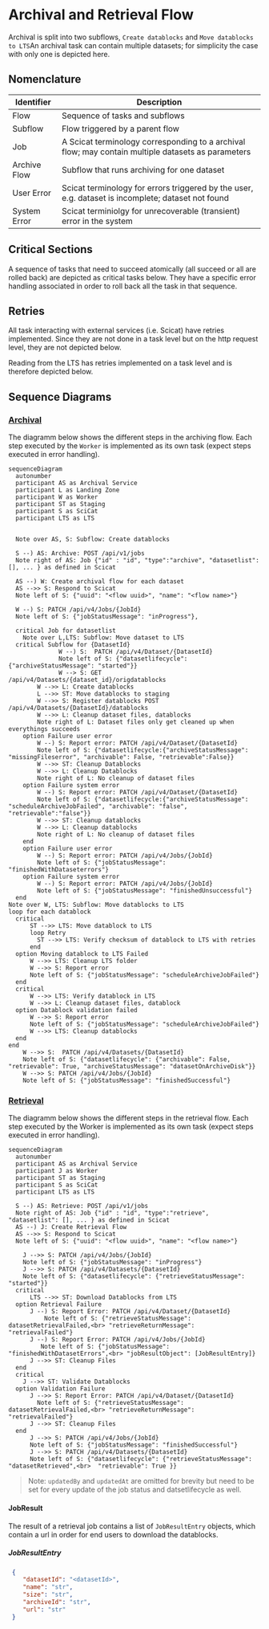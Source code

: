# Archival and Retrieval Flow

Archival is split into two subflows, `Create datablocks` and  `Move datablocks to LTS`An archival task can contain multiple datasets; for simplicity the case with only one is depicted here.

## Nomenclature

| Identifier   | Description                                                                                        |
|--------------|----------------------------------------------------------------------------------------------------|
| Flow         | Sequence of tasks and subflows                                                                     |
| Subflow      | Flow triggered by a parent flow                                                                    |
| Job          | A Scicat terminology corresponding to a archival flow; may contain multiple datasets as parameters |
| Archive Flow | Subflow that runs archiving for one dataset                                                        |
| User Error   | Scicat terminology for errors triggered by the user, e.g. dataset is incomplete; dataset not found |
| System Error | Scicat terminiolgy for unrecoverable (transient) error in the system                               |

## Critical Sections

A sequence of tasks that need to succeed atomically (all succeed or all are rolled back) are depicted as critical tasks below. They have a specific error handling associated in order to roll back all the task in that sequence.

## Retries

All task interacting with external services (i.e. Scicat) have retries implemented. Since they are not done in a task level but on the http request level, they are not depicted below.

Reading from the LTS has retries implemented on a task level and is therefore depicted below.

## Sequence Diagrams

### [Archival](../backend/archiver/flows/archive_datasets_flow.py)

The diagramm below shows the different steps in the archiving flow. Each step executed by the `Worker` is implemented as its own task (expect steps executed in error handling).

```mermaid
sequenceDiagram
  autonumber
  participant AS as Archival Service
  participant L as Landing Zone
  participant W as Worker
  participant ST as Staging
  participant S as SciCat
  participant LTS as LTS


  Note over AS, S: Subflow: Create datablocks

  S --) AS: Archive: POST /api/v1/jobs
  Note right of AS: Job {"id" : "id", "type":"archive", "datasetlist": [], ... } as defined in Scicat

  AS --) W: Create archival flow for each dataset
  AS -->> S: Respond to Scicat
  Note left of S: {"uuid": "<flow uuid>", "name": "<flow name>"}
  
  W --) S: PATCH /api/v4/Jobs/{JobId}
  Note left of S: {"jobStatusMessage": "inProgress"}, 
  
  critical Job for datasetlist
    Note over L,LTS: Subflow: Move dataset to LTS
  critical Subflow for {DatasetId}
              W --) S:  PATCH /api/v4/Dataset/{DatasetId}
              Note left of S: {"datasetlifecycle": {"archiveStatusMessage": "started"}}  
              W --> S: GET /api/v4/Datasets/{dataset_id}/origdatablocks
        W -->> L: Create datablocks
        L -->> ST: Move datablocks to staging
        W -->> S: Register datablocks POST /api/v4/Datasets/{DatasetId}/datablocks
        W -->> L: Cleanup dataset files, datablocks
        Note right of L: Dataset files only get cleaned up when everythings succeeds
    option Failure user error
        W --) S: Report error: PATCH /api/v4/Dataset/{DatasetId}
        Note left of S: {"datasetlifecycle:{"archiveStatusMessage": "missingFileserror", "archivable": False, "retrievable":False}}
        W -->> ST: Cleanup Datablocks
        W -->> L: Cleanup Datablocks
        Note right of L: No cleanup of dataset files
    option Failure system error
        W --) S: Report error: PATCH /api/v4/Dataset/{DatasetId}
        Note left of S: {"datasetlifecycle:{"archiveStatusMessage": "scheduleArchiveJobFailed", "archivable": "false", "retrievable":"false"}}
        W -->> ST: Cleanup datablocks
        W -->> L: Cleanup datablocks
        Note right of L: No cleanup of dataset files
    end
    option Failure user error
        W --) S: Report error: PATCH /api/v4/Jobs/{JobId}
        Note left of S: {"jobStatusMessage": "finishedWithDataseterrors"}
    option Failure system error
        W --) S: Report error: PATCH /api/v4/Jobs/{JobId}
        Note left of S: {"jobStatusMessage": "finishedUnsuccessful"}
  end
Note over W, LTS: Subflow: Move datablocks to LTS
loop for each datablock 
  critical
      ST -->> LTS: Move datablock to LTS
      loop Retry
        ST -->> LTS: Verify checksum of datablock to LTS with retries
      end
  option Moving datablock to LTS Failed
      W -->> LTS: Cleanup LTS folder
      W -->> S: Report error
      Note left of S: {"jobStatusMessage": "scheduleArchiveJobFailed"}
  end
  critical
      W -->> LTS: Verify datablock in LTS
      W -->> L: Cleanup dataset files, datablock
  option Datablock validation failed
      W -->> S: Report error
      Note left of S: {"jobStatusMessage": "scheduleArchiveJobFailed"}
      W -->> LTS: Cleanup datablocks
  end
end
    W -->> S:  PATCH /api/v4/Datasets/{DatasetId}
    Note left of S: {"datasetlifecycle": {"archivable": False, "retrievable": True, "archiveStatusMessage": "datasetOnArchiveDisk"}} 
    W -->> S: PATCH /api/v4/Jobs/{JobId}
    Note left of S: {"jobStatusMessage": "finishedSuccessful"} 
```

### [Retrieval](../backend/archiver/flows/retrieve_datasets_flow.py)

The diagramm below shows the different steps in the retrieval flow. Each step executed by the Worker is implemented as its own task (expect steps executed in error handling).

```mermaid
sequenceDiagram
  autonumber
  participant AS as Archival Service
  participant J as Worker
  participant ST as Staging
  participant S as SciCat
  participant LTS as LTS

  S --) AS: Retrieve: POST /api/v1/jobs
  Note right of AS: Job {"id" : "id", "type":"retrieve", "datasetlist": [], ... } as defined in Scicat
  AS --) J: Create Retrieval Flow
  AS -->> S: Respond to Scicat
  Note left of S: {"uuid": "<flow uuid>", "name": "<flow name>"}

    J -->> S: PATCH /api/v4/Jobs/{JobId}
    Note left of S: {"jobStatusMessage": "inProgress"}  
    J -->> S: PATCH /api/v4/Datasets/{DatasetId}
    Note left of S: {"datasetlifecycle": {"retrieveStatusMessage": "started"}}  
  critical
      LTS -->> ST: Download Datablocks from LTS
  option Retrieval Failure
      J --) S: Report Error: PATCH /api/v4/Dataset/{DatasetId}
          Note left of S: {"retrieveStatusMessage": datasetRetrievalFailed,<br> "retrieveReturnMessage": "retrievalFailed"}
      J --) S: Report Error: PATCH /api/v4/Jobs/{JobId}
         Note left of S: {"jobStatusMessage": "finishedWithDatasetErrors",<br> "jobResultObject": [JobResultEntry]}
      J -->> ST: Cleanup Files
  end
  critical
    J -->> ST: Validate Datablocks
  option Validation Failure
      J -->> S: Report Error: PATCH /api/v4/Dataset/{DatasetId}
        Note left of S: {"retrieveStatusMessage": datasetRetrievalFailed,<br> "retrieveReturnMessage": "retrievalFailed"}
      J -->> ST: Cleanup Files
  end
      J -->> S: PATCH /api/v4/Jobs/{JobId}
      Note left of S: {"jobStatusMessage": "finishedSuccessful"} 
      J -->> S: PATCH /api/v4/Datasets/{DatasetId}
      Note left of S: {"datasetlifecycle": {"retrieveStatusMessage": "datasetRetrieved",<br>  "retrievable": True }} 

```

> Note: `updatedBy` and `updatedAt` are omitted for brevity but need to be set for every update of the job status and datsetlifecycle as well.

#### JobResult

The result of a retrieval job contains a list of `JobResultEntry` objects, which contain a url in order for end users to download the datablocks.

##### JobResultEntry

```json
 {
    "datasetId": "<datasetId>",
    "name": "str",
    "size": "str",
    "archiveId": "str",
    "url": "str"
 }
```
